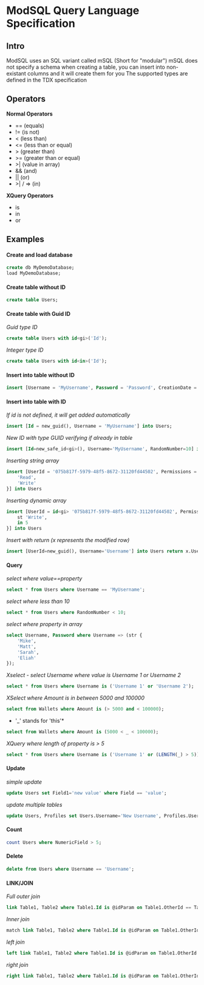 # ModSQL Query Language Specification

## Intro

ModSQL uses an SQL variant called mSQL (Short for "modular")
mSQL does not specify a schema when creating a table, you can insert into non-existant columns and it will create them for you
The supported types are defined in the <a>TDX specification</a>

## Operators

**Normal Operators**
- == (equals)
- != (is not)
- < (less than)
- <= (less than or equal)
- \> (greater than)
- \>= (greater than or equal)
- \>| (value in array)
- && (and)
- || (or)
- \>| / => (in)

**XQuery Operators**
- is
- in
- or

## Examples

#### Create and load database
```sql
create db MyDemoDatabase;
load MyDemoDatabase;
```

#### Create table without ID
```sql
create table Users;
```

#### Create table with Guid ID
*Guid type ID*
```sql
create table Users with id<gi>('Id');
```

*Integer type ID*
```sql
create table Users with id<in>('Id');
```

#### Insert into table without ID
```sql
insert [Username = 'MyUsername', Password = 'Password', CreationDate = utcnow()] into Users;
```

#### Insert into table with ID
*If id is not defined, it will get added automatically*
```sql
insert [Id = new_guid(), Username = 'MyUsername'] into Users;
```

*New ID with type GUID verifying if already in table*
```sql
insert [Id=new_safe_id<gi>(), Username='MyUsername', RandomNumber=10] into Users;
```

*Inserting string array*
```sql
insert [UserId = '075b817f-5979-48f5-8672-31120fd44502', Permissions = st {
    'Read',
    'Write'
}] into Users
```
*Inserting dynamic array*
```sql
insert [UserId = id<gi> '075b817f-5979-48f5-8672-31120fd44502', Permissions = dy {
    st 'Write',
    in 5
}] into Users
```

*Insert with return (x represents the modified row)*
```sql
insert [UserId=new_guid(), Username='Username'] into Users return x.UserId
```


#### Query
*select where value==property*
```sql
select * from Users where Username == 'MyUsername';
```
*select where less than 10*
```sql
select * from Users where RandomNumber < 10;
```
*select where property in array*
```sql
select Username, Password where Username => (str {
    'Mike',
    'Matt',
    'Sarah',
    'Eliah'
});
```
*Xselect - select Username where value is Username 1 or Username 2*
```sql
select * from Users where Username is ('Username 1' or 'Username 2');
```
*XSelect where Amount is in between 5000 and 100000*
```sql
select from Wallets where Amount is (> 5000 and < 100000);
```
* '_' stands for 'this'*
```sql
select from Wallets where Amount is (5000 < _ < 100000);
```
*XQuery where length of property is > 5*
```sql
select * from Users where Username is ('Username 1' or (LENGTH(_) > 5));
```



#### Update
*simple update*
```sql
update Users set Field1='new value' where Field == 'value';
```
*update multiple tables*
```sql
update Users, Profiles set Users.Username='New Username', Profiles.Username='New Username' where Users.Id == @idParam on Users.Id == Profiles.UserId;
```

#### Count
```sql
count Users where NumericField > 5;
```

#### Delete
```sql
delete from Users where Username == 'Username';
```

#### LINK/JOIN
*Full outer join*
```sql
link Table1, Table2 where Table1.Id is @idParam on Table1.OtherId == Table2.OtherId;
```
*Inner join*
```sql
match link Table1, Table2 where Table1.Id is @idParam on Table1.OtherId == Table2.OtherId;
```
*left join*
```sql
left link Table1, Table2 where Table1.Id is @idParam on Table1.OtherId == Table2.OtherId;
```
*right join*
```sql
right link Table1, Table2 where Table1.Id is @idParam on Table1.OtherId == Table2.OtherId;
```